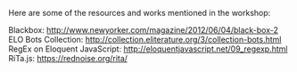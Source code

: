 Here are some of the resources and works mentioned in the workshop: 

Blackbox: http://www.newyorker.com/magazine/2012/06/04/black-box-2
ELO Bots Collection: http://collection.eliterature.org/3/collection-bots.html
RegEx on Eloquent JavaScript: http://eloquentjavascript.net/09_regexp.html
RiTa.js: https://rednoise.org/rita/
